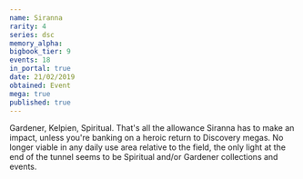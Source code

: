 ```yaml
---
name: Siranna
rarity: 4
series: dsc
memory_alpha:
bigbook_tier: 9
events: 18
in_portal: true
date: 21/02/2019
obtained: Event
mega: true
published: true
---
```


Gardener, Kelpien, Spiritual. That's all the allowance Siranna has to make an impact, unless you're banking on a heroic return to Discovery megas. No longer viable in any daily use area relative to the field, the only light at the end of the tunnel seems to be Spiritual and/or Gardener collections and events.
